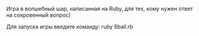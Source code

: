 Игра в волшебный шар, написанная на Ruby, для тех, кому нужен ответ на сокровенный вопрос)

Для запуска игры введите команду:
ruby 8ball.rb
